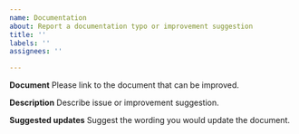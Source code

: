 ```yaml
---
name: Documentation
about: Report a documentation typo or improvement suggestion
title: ''
labels: ''
assignees: ''

---
```


**Document**
Please link to the document that can be improved. 

**Description**
Describe issue or improvement suggestion.

**Suggested updates**
Suggest the wording you would update the document.
